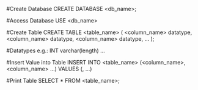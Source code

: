 #Create Database
CREATE DATABASE <db_name>;

#Access Database
USE <db_name>

#Create Table
CREATE TABLE <table_name> (
	<column_name> datatype,
	<column_name> datatype,
	<column_name> datatype,
	...
);

#Datatypes
e.g.: INT varchar(length) ...

#Insert Value into Table
INSERT INTO <table_name> (<column_name>, <column_name> ...) VALUES (<value>, <value> ...)

#Print Table
SELECT * FROM <table_name>;

